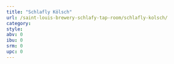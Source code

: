 ```yaml
---
title: "Schlafly Kölsch"
url: /saint-louis-brewery-schlafy-tap-room/schlafly-kolsch/
category: 
style: 
abv: 0
ibu: 0
srm: 0
upc: 0
---
```


